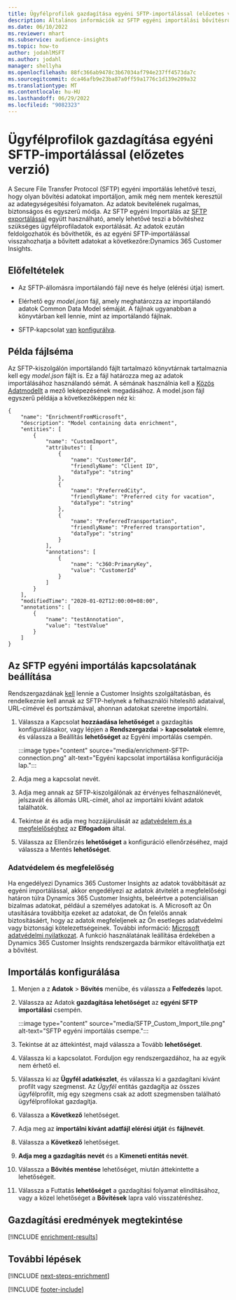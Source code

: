 ```yaml
---
title: Ügyfélprofilok gazdagítása egyéni SFTP-importálással (előzetes verzió)
description: Általános információk az SFTP egyéni importálási bővítésről.
ms.date: 06/10/2022
ms.reviewer: mhart
ms.subservice: audience-insights
ms.topic: how-to
author: jodahlMSFT
ms.author: jodahl
manager: shellyha
ms.openlocfilehash: 88fc366ab9478c3b67034af794e237ff4573da7c
ms.sourcegitcommit: dca46afb9e23ba87a0ff59a1776c1d139e209a32
ms.translationtype: MT
ms.contentlocale: hu-HU
ms.lasthandoff: 06/29/2022
ms.locfileid: "9082323"
---
```

# <a name="enrich-customer-profiles-with-sftp-custom-import-preview"></a>Ügyfélprofilok gazdagítása egyéni SFTP-importálással (előzetes verzió)

A Secure File Transfer Protocol (SFTP) egyéni importálás lehetővé teszi, hogy olyan bővítési adatokat importáljon, amik még nem mentek keresztül az adategységesítési folyamaton. Az adatok bevitelének rugalmas, biztonságos és egyszerű módja. Az SFTP egyéni Importálás az [SFTP exportálással](export-sftp.md) együtt használható, amely lehetővé teszi a bővítéshez szükséges ügyfélprofiladatok exportálását. Az adatok ezután feldolgozhatók és bővíthetők, és az egyéni SFTP-importálással visszahozhatja a bővített adatokat a következőre:Dynamics 365 Customer Insights.

## <a name="prerequisites"></a>Előfeltételek

- Az SFTP-állomásra importálandó fájl neve és helye (elérési útja) ismert.

- Elérhető egy *model.json* fájl, amely meghatározza az importálandó adatok Common Data Model sémáját. A fájlnak ugyanabban a könyvtárban kell lennie, mint az importálandó fájlnak.

- SFTP-kapcsolat [van](connections.md) [konfigurálva](#configure-the-connection-for-sftp-custom-import).

## <a name="file-schema-example"></a>Példa fájlséma

Az SFTP-kiszolgálón importálandó fájlt tartalmazó könyvtárnak tartalmaznia kell egy *model.json* fájlt is. Ez a fájl határozza meg az adatok importálásához használandó sémát. A sémának használnia kell a [Közös Adatmodellt](/common-data-model/) a mező leképezésének megadásához. A model.json fájl egyszerű példája a következőképpen néz ki:

```
{
    "name": "EnrichmentFromMicrosoft",
    "description": "Model containing data enrichment",
    "entities": [
        {
            "name": "CustomImport",
            "attributes": [
                {
                    "name": "CustomerId",
                    "friendlyName": "Client ID",
                    "dataType": "string"
                },
                {
                    "name": "PreferredCity",
                    "friendlyName": "Preferred city for vacation",
                    "dataType": "string"
                },
                {
                    "name": "PreferredTransportation",
                    "friendlyName": "Preferred transportation",
                    "dataType": "string"
                }
            ],
            "annotations": [
                {
                    "name": "c360:PrimaryKey",
                    "value": "CustomerId"
                }
            ]
        }
    ],
    "modifiedTime": "2020-01-02T12:00:00+08:00",
    "annotations": [
        {
            "name": "testAnnotation",
            "value": "testValue"
        }
    ]
}
```

## <a name="configure-the-connection-for-sftp-custom-import"></a>Az SFTP egyéni importálás kapcsolatának beállítása

Rendszergazdának [kell](permissions.md#admin) lennie a Customer Insights szolgáltatásban, és rendelkeznie kell annak az SFTP-helynek a felhasználói hitelesítő adataival, URL-címével és portszámával, ahonnan adatokat szeretne importálni.

1. Válassza a Kapcsolat **hozzáadása lehetőséget** a gazdagítás konfigurálásakor, vagy lépjen a **Rendszergazdai** > **kapcsolatok** elemre, és válassza a Beállítás **lehetőséget** az Egyéni importálás csempén.

   :::image type="content" source="media/enrichment-SFTP-connection.png" alt-text="Egyéni kapcsolat importálása konfigurációja lap.":::

1. Adja meg a kapcsolat nevét.

1. Adja meg annak az SFTP-kiszolgálónak az érvényes felhasználónevét, jelszavát és állomás URL-címét, ahol az importálni kívánt adatok találhatók.

1. Tekintse át és adja meg hozzájárulását az [adatvédelem és a megfelelőséghez](#data-privacy-and-compliance) az **Elfogadom** által.

1. Válassza az Ellenőrzés **lehetőséget** a konfiguráció ellenőrzéséhez, majd válassza a Mentés **lehetőséget**.

### <a name="data-privacy-and-compliance"></a>Adatvédelem és megfelelőség

Ha engedélyezi Dynamics 365 Customer Insights az adatok továbbítását az egyéni importálással, akkor engedélyezi az adatok átvitelét a megfelelőségi határon túlra Dynamics 365 Customer Insights, beleértve a potenciálisan bizalmas adatokat, például a személyes adatokat is. A Microsoft az Ön utasítására továbbítja ezeket az adatokat, de Ön felelős annak biztosításáért, hogy az adatok megfeleljenek az Ön esetleges adatvédelmi vagy biztonsági kötelezettségeinek. További információ: [Microsoft adatvédelmi nyilatkozat](https://go.microsoft.com/fwlink/?linkid=396732).
A funkció használatának leállítása érdekében a Dynamics 365 Customer Insights rendszergazda bármikor eltávolíthatja ezt a bővítést.

## <a name="configure-the-import"></a>Importálás konfigurálása

1. Menjen a z **Adatok** > **Bővítés** menübe, és válassza a **Felfedezés** lapot.

1. Válassza az Adatok **gazdagítása lehetőséget** az **egyéni SFTP importálási** csempén.

   :::image type="content" source="media/SFTP_Custom_Import_tile.png" alt-text="SFTP egyéni importálás csempe.":::

1. Tekintse át az áttekintést, majd válassza a Tovább **lehetőséget**.

1. Válassza ki a kapcsolatot. Forduljon egy rendszergazdához, ha az egyik nem érhető el.

1. Válassza ki az **Ügyfél adatkészlet**, és válassza ki a gazdagítani kívánt profilt vagy szegmenst. Az *Ügyfél* entitás gazdagítja az összes ügyfélprofilt, míg egy szegmens csak az adott szegmensben található ügyfélprofilokat gazdagítja.

1. Válassza a **Következő** lehetőséget.

1. Adja meg az **importálni kívánt adatfájl elérési útját** és **fájlnevét**.

1. Válassza a **Következő** lehetőséget.

1. **Adja meg a gazdagítás nevét** és a **Kimeneti entitás nevét**.

1. Válassza a **Bővítés mentése** lehetőséget, miután áttekintette a lehetőségeit.

1. Válassza a Futtatás **lehetőséget** a gazdagítási folyamat elindításához, vagy a közel lehetőséget a **Bővítések** lapra való visszatéréshez.

## <a name="view-enrichment-results"></a>Gazdagítási eredmények megtekintése

[!INCLUDE [enrichment-results](includes/enrichment-results.md)]

## <a name="next-steps"></a>További lépések

[!INCLUDE [next-steps-enrichment](includes/next-steps-enrichment.md)]

[!INCLUDE [footer-include](includes/footer-banner.md)]
